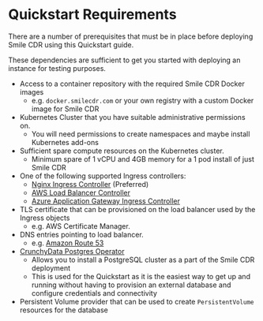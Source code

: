
# Quickstart Requirements
There are a number of prerequisites that must be in place before deploying
Smile CDR using this Quickstart guide.

These dependencies are sufficient to get you started with deploying an instance for testing purposes.

* Access to a container repository with the required Smile CDR Docker images
    * e.g. `docker.smilecdr.com` or your own registry with a custom Docker image for Smile CDR
* Kubernetes Cluster that you have suitable administrative permissions on.
    * You will need permissions to create namespaces and maybe install Kubernetes add-ons
* Sufficient spare compute resources on the Kubernetes cluster.
    * Minimum spare of 1 vCPU and 4GB memory for a 1 pod install of just Smile CDR
* One of the following supported Ingress controllers:
    * [Nginx Ingress Controller](https://kubernetes.github.io/ingress-nginx/) (Preferred)
    * [AWS Load Balancer Controller](https://docs.aws.amazon.com/eks/latest/userguide/aws-load-balancer-controller.html)
    * [Azure Application Gateway Ingress Controller](https://azure.github.io/application-gateway-kubernetes-ingress/)
* TLS certificate that can be provisioned on the load balancer used by the Ingress objects
    * e.g. AWS Certificate Manager.
* DNS entries pointing to load balancer.
    * e.g. [Amazon Route 53](https://aws.amazon.com/route53/)
* [CrunchyData Postgres Operator](https://access.crunchydata.com/documentation/postgres-operator/v5/)
    * Allows you to install a PostgreSQL cluster as a part of the Smile CDR deployment
    * This is used for the Quickstart as it is the easiest way to get up and running without
      having to provision an external database and configure credentials and connectivity
* Persistent Volume provider that can be used to create `PersistentVolume` resources for the database
